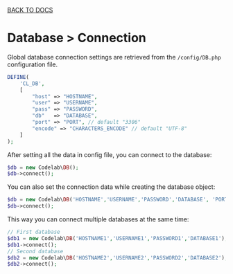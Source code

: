 [BACK TO DOCS](README.md)

# Database > Connection

Global database connection settings are retrieved from the `/config/DB.php` configuration file.

```php
DEFINE(
    'CL_DB',
    [
        "host" => "HOSTNAME",
        "user" => "USERNAME",
        "pass" => "PASSWORD",
        "db"   => "DATABASE",
        "port" => "PORT", // default "3306"
        "encode" => "CHARACTERS_ENCODE" // default "UTF-8"
    ]
);
```

After setting all the data in config file, you can connect to the database:

```php
$db = new Codelab\DB();
$db->connect();
```
You can also set the connection data while creating the database object:

```php
$db = new Codelab\DB('HOSTNAME','USERNAME','PASSWORD','DATABASE', 'PORT'=3306,'ENCODE'=>UTF-8);
$db->connect();
```

This way you can connect multiple databases at the same time:

```php
// First database
$db1 = new Codelab\DB('HOSTNAME1','USERNAME1','PASSWORD1','DATABASE1');
$db1->connect();
// Second database
$db2 = new Codelab\DB('HOSTNAME2','USERNAME2','PASSWORD2','DATABASE2');
$db2->connect();
```